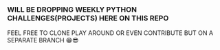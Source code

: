 ### WILL BE DROPPING WEEKLY PYTHON CHALLENGES(PROJECTS) HERE ON THIS REPO
<p>FEEL FREE TO CLONE PLAY AROUND OR EVEN CONTRIBUTE BUT ON A SEPARATE BRANCH 😁😎</p>
